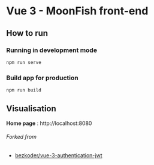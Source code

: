 # Vue 3 - MoonFish front-end

## How to run

### Running in development mode
```bash
npm run serve
```

### Build app for production
```bash
npm run build
```

## Visualisation

**Home page** : http://localhost:8080

###### Forked from
- [bezkoder/vue-3-authentication-jwt](https://github.com/bezkoder/vue-3-authentication-jwt)



